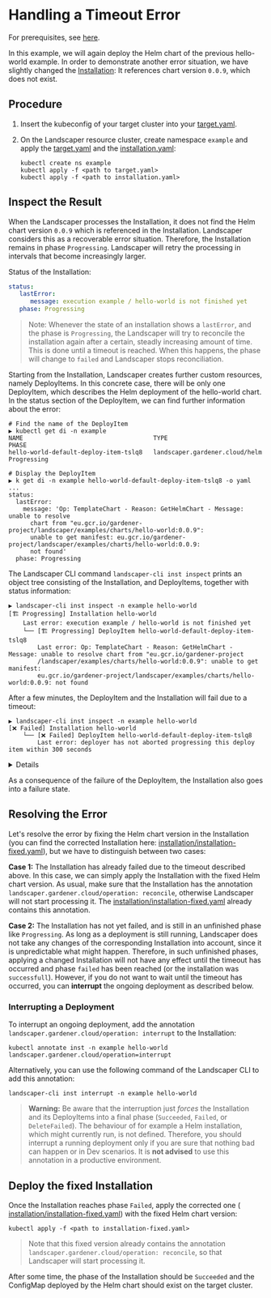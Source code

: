 # Handling a Timeout Error

For prerequisites, see [here](../../README.md#prerequisites-and-basic-definitions).

In this example, we will again deploy the Helm chart of the previous hello-world example. In order to demonstrate another error situation, we have slightly changed the [Installation](./installation/installation.yaml): It references chart version `0.0.9`, which does not exist.

## Procedure

1. Insert the kubeconfig of your target cluster into your [target.yaml](installation/target.yaml).
   
2. On the Landscaper resource cluster, create namespace `example` and apply the [target.yaml](installation/target.yaml) and the [installation.yaml](installation/installation.yaml):
   
   ```shell
   kubectl create ns example
   kubectl apply -f <path to target.yaml>
   kubectl apply -f <path to installation.yaml>
   ```

## Inspect the Result

When the Landscaper processes the Installation, it does not find the Helm chart version `0.0.9` which is referenced 
in the Installation. Landscaper considers this as a recoverable error situation. Therefore, the Installation remains in 
phase `Progressing`. Landscaper will retry the processing in intervals that become increasingly larger.

Status of the Installation:

```yaml
status:
   lastError:
      message: execution example / hello-world is not finished yet
   phase: Progressing
```

> Note: Whenever the state of an installation shows a `lastError`, and the phase is `Progressing`, the Landscaper will try to reconcile the installation again after a certain, steadly increasing amount of time. This is done until a timeout is reached. When this happens, the phase will change to `failed` and Landscaper stops reconciliation.

Starting from the Installation, Landscaper creates further custom resources, namely DeployItems. In this concrete case, there will be only one DeployItem, which describes the Helm deployment of the hello-world chart. In the status section of the DeployItem, we can find further information about the error:

```shell
# Find the name of the DeployItem
▶ kubectl get di -n example
NAME                                    TYPE                             PHASE
hello-world-default-deploy-item-tslq8   landscaper.gardener.cloud/helm   Progressing

# Display the DeployItem
▶ k get di -n example hello-world-default-deploy-item-tslq8 -o yaml
...
status:
  lastError:
    message: 'Op: TemplateChart - Reason: GetHelmChart - Message: unable to resolve
      chart from "eu.gcr.io/gardener-project/landscaper/examples/charts/hello-world:0.0.9":
      unable to get manifest: eu.gcr.io/gardener-project/landscaper/examples/charts/hello-world:0.0.9:
      not found'
  phase: Progressing
```

The Landscaper CLI command `landscaper-cli inst inspect` prints an object tree consisting of the Installation, 
and DeployItems, together with status information:

```shell
▶ landscaper-cli inst inspect -n example hello-world
[🏗️ Progressing] Installation hello-world
    Last error: execution example / hello-world is not finished yet
    └── [🏗️ Progressing] DeployItem hello-world-default-deploy-item-tslq8
        Last error: Op: TemplateChart - Reason: GetHelmChart - Message: unable to resolve chart from "eu.gcr.io/gardener-project
        /landscaper/examples/charts/hello-world:0.0.9": unable to get manifest: 
        eu.gcr.io/gardener-project/landscaper/examples/charts/hello-world:0.0.9: not found
```

After a few minutes, the DeployItem and the Installation will fail due to a timeout:

```shell
▶ landscaper-cli inst inspect -n example hello-world
[❌ Failed] Installation hello-world
    └── [❌ Failed] DeployItem hello-world-default-deploy-item-tslq8
        Last error: deployer has not aborted progressing this deploy item within 300 seconds
```

<details>
Actually there are two timeouts. After the first timeout, the so-called "progressing timeout", the DeployItem is being told to 
abort the deployment. If it does not do that before the second timeout, the "abort timeout", it fails.
</details>

As a consequence of the failure of the DeployItem, the Installation also goes into a failure state.

## Resolving the Error

Let's resolve the error by fixing the Helm chart version in the Installation (you can find the corrected Installation here: [installation/installation-fixed.yaml](./installation/installation-fixed.yaml)), but we have to distinguish between two cases:

**Case 1:** The Installation has already failed due to the timeout described above. In this case, we can simply apply the Installation with the fixed Helm chart version. As usual, make sure that the Installation has the annotation `landscaper.gardener.cloud/operation: reconcile`, otherwise Landscaper will not start processing it. The [installation/installation-fixed.yaml](./installation/installation-fixed.yaml) already contains this annotation.

**Case 2:** The Installation has not yet failed, and is still in an unfinished phase like `Progressing`. As long as a deployment is still running, Landscaper does not take any changes of the corresponding Installation into account, since it is unpredictable what might happen. Therefore, in such unfinished phases, applying a changed Installation will not have any effect until the timeout has occurred and phase `failed` has been reached (or the installation was `successfull`). However, if you do not want to wait until the timeout has occurred, you can **interrupt** the ongoing deployment as described below.

### Interrupting a Deployment

To interrupt an ongoing deployment, add the annotation `landscaper.gardener.cloud/operation: interrupt` to the Installation:

```shell
kubectl annotate inst -n example hello-world landscaper.gardener.cloud/operation=interrupt
```

Alternatively, you can use the following command of the Landscaper CLI to add this annotation:

```shell
landscaper-cli inst interrupt -n example hello-world
```

> **Warning:** Be aware that the interruption just _forces_ the Installation and its DeployItems into a final phase (`Succeeded`, `Failed`, or `DeleteFailed`). The behaviour of for example a Helm installation, which might currently run, is not defined. Therefore, you should interrupt a running deployment only if you are sure that nothing bad can happen or in Dev scenarios. It is **not advised** to use this annotation in a productive environment.

## Deploy the fixed Installation

Once the Installation reaches phase `Failed`, apply the corrected one (
[installation/installation-fixed.yaml](./installation/installation-fixed.yaml)) with the fixed Helm chart version:

```shell
kubectl apply -f <path to installation-fixed.yaml>
```

> Note that this fixed version already contains the annotation `landscaper.gardener.cloud/operation: reconcile`, so that Landscaper will start processing it.

After some time, the phase of the Installation should be `Succeeded` and the ConfigMap deployed by the Helm chart should exist on the target cluster.